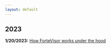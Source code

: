 ```yaml
---
layout: default
---
```


## 2023

**1/20/2023:** [How ForteVisor works under the hood](https://mellownight.github.io/2023/01/19/firstpost.html)

